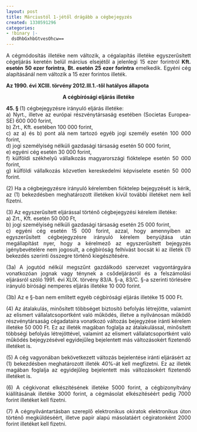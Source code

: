 ```yaml
---
layout: post
title: Márciustól 1-jétől drágább a cégbejegyzés
created: 1330591296
categories:
- !binary |-
  dsOhbGxhbGtvesOhcw==
---
```

<p style="text-align: justify;">A cégmódosítás illetéke nem változik, a cégalapítás illetéke egyszerűsített cégeljárás keretén belül március elsejétől a jelenlegi 15 ezer forintról <strong>Kft. esetén</strong> <strong>50 ezer forintra</strong>, <strong>Bt. esetén 25 ezer forintra</strong> emelkedik. Egyéni cég alapításánál nem változik a 15 ezer forintos illeték.</p><p style="text-align: justify;"><strong>Az 1990. évi XCIII. törvény 2012.III.1.-től hatályos állapota</strong></p><p style="text-align: center;"><strong>A cégbírósági eljárás illetéke</strong></p><p style="text-align: justify;"><strong>45. § </strong>(1) cégbejegyzésre irányuló eljárás illetéke:<br>a) Nyrt., illetve az európai részvénytársaság esetében (Societas Europea- SE) 600 000 forint,<br>b) Zrt., Kft. esetében 100 000 forint,<br>c) az a) és b) pont alá nem tartozó egyéb jogi személy esetén 100 000 forint,<br>d) jogi személyiség nélküli gazdasági társaság esetén 50 000 forint,<br>e) egyéni cég esetén 30 000 forint,<br>f) külföldi székhelyű vállalkozás magyarországi fióktelepe esetén 50 000 forint,<br>g) külföldi vállalkozás közvetlen kereskedelmi képviselete esetén 50 000 forint.</p><p style="text-align: justify;">(2) Ha a cégbejegyzésre irányuló kérelemben fióktelep bejegyzését is kérik, az (1) bekezdésben meghatározott illetéken kívül további illetéket nem kell fizetni.</p><p style="text-align: justify;">(3) Az egyszerűsített eljárással történő cégbejegyzési kérelem illetéke:<br>a) Zrt., Kft. esetén 50 000 Ft,<br>b) jogi személyiség nélküli gazdasági társaság esetén 25 000 forint,<br>c) egyéni cég esetén 15 000 forint, azzal, hogy amennyiben az egyszerűsített cégbejegyzésre irányuló kérelem benyújtása után megállapítást nyer, hogy a kérelmező az egyszerűsített bejegyzés igénybevételére nem jogosult, a cégbíróság felhívást bocsát ki az illeték (1) bekezdés szerinti összegre történő kiegészítésére.</p><p style="text-align: justify;">(3a) A jogutód nélkül megszűnt gazdálkodó szervezet vagyontárgyára vonatkozóan jognak vagy ténynek a csődeljárásról és a felszámolási eljárásról szóló 1991. évi XLIX. törvény 83/A. §-a, 83/C. §-a szerinti törlésére irányuló bírósági nemperes eljárás illetéke 10 000 forint.</p><p style="text-align: justify;">(3b) Az e §-ban nem említett egyéb cégbírósági eljárás illetéke 15 000 Ft.</p><p style="text-align: justify;">(4) Az átalakulás, minősített többséget biztosító befolyás létrejötte, valamint az elismert vállalatcsoportként való működés, illetve a nyilvánosan működő részvénytársaság cégadataira vonatkozó változás bejegyzése iránti kérelem illetéke 50 000 Ft. Ez az illeték magában foglalja az átalakulással, minősített többségi befolyás létrejöttével, valamint az elismert vállalatcsoportként való működés bejegyzésével egyidejűleg bejelentett más változásokért fizetendő illetéket is.</p><p style="text-align: justify;">(5) A cég vagyonában bekövetkezett változás bejelentése iránti eljárásért az (1) bekezdésben meghatározott illeték 40%-át kell megfizetni. Ez az illeték magában foglalja az egyidejűleg bejelentett más változásokért fizetendő illetéket is.</p><p style="text-align: justify;">(6) A cégkivonat elkészítésének illetéke 5000 forint, a cégbizonyítvány kiállításának illetéke 3000 forint, a cégmásolat elkészítéséért pedig 7000 forint illetéket kell fizetni.</p><p style="text-align: justify;">(7) A cégnyilvántartásban szereplő elektronikus okiratok elektronikus úton történő megküldéséért, illetve papír alapú másolatáért cégiratonként 2000 forint illetéket kell fizetni.</p>

